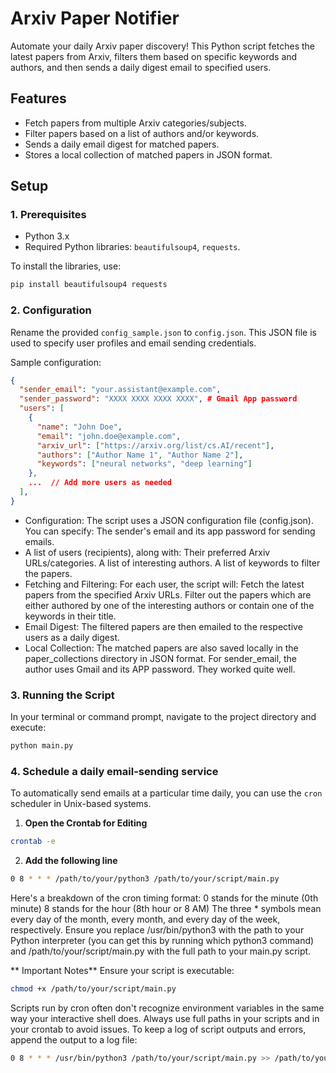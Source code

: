 # Arxiv Paper Notifier

Automate your daily Arxiv paper discovery! This Python script fetches the latest papers from Arxiv, filters them based on specific keywords and authors, and then sends a daily digest email to specified users.

## Features

- Fetch papers from multiple Arxiv categories/subjects.
- Filter papers based on a list of authors and/or keywords.
- Sends a daily email digest for matched papers.
- Stores a local collection of matched papers in JSON format.

## Setup

### 1. Prerequisites

- Python 3.x
- Required Python libraries: `beautifulsoup4`, `requests`.

To install the libraries, use:

```bash
pip install beautifulsoup4 requests
```

### 2. Configuration

Rename the provided `config_sample.json` to `config.json`. This JSON file is used to specify user profiles and email sending credentials.

Sample configuration:

```json
{
  "sender_email": "your.assistant@example.com",
  "sender_password": "XXXX XXXX XXXX XXXX", # Gmail App password
  "users": [
    {
      "name": "John Doe",
      "email": "john.doe@example.com",
      "arxiv_url": ["https://arxiv.org/list/cs.AI/recent"],
      "authors": ["Author Name 1", "Author Name 2"],
      "keywords": ["neural networks", "deep learning"]
    },
    ...  // Add more users as needed
  ],
}
```

- Configuration: The script uses a JSON configuration file (config.json). You can specify:
The sender's email and its app password for sending emails.
- A list of users (recipients), along with:
Their preferred Arxiv URLs/categories.
A list of interesting authors.
A list of keywords to filter the papers.
- Fetching and Filtering: For each user, the script will:
Fetch the latest papers from the specified Arxiv URLs.
Filter out the papers which are either authored by one of the interesting authors or contain one of the keywords in their title.
- Email Digest: The filtered papers are then emailed to the respective users as a daily digest.
- Local Collection: The matched papers are also saved locally in the paper_collections directory in JSON format.
For sender_email, the author uses Gmail and its APP password. They worked quite well.

### 3. Running the Script
In your terminal or command prompt, navigate to the project directory and execute:
```bash
python main.py
```

### 4. Schedule a daily email-sending service
To automatically send emails at a particular time daily, you can use the `cron` scheduler in Unix-based systems.

1. **Open the Crontab for Editing**
```bash
crontab -e
```
2. **Add the following line**
```bash
0 8 * * * /path/to/your/python3 /path/to/your/script/main.py
```
Here's a breakdown of the cron timing format:
0 stands for the minute (0th minute)
8 stands for the hour (8th hour or 8 AM)
The three * symbols mean every day of the month, every month, and every day of the week, respectively.
Ensure you replace /usr/bin/python3 with the path to your Python interpreter (you can get this by running which python3 command) and /path/to/your/script/main.py with the full path to your main.py script.

** Important Notes**
Ensure your script is executable:
```bash
chmod +x /path/to/your/script/main.py
```
Scripts run by cron often don't recognize environment variables in the same way your interactive shell does. Always use full paths in your scripts and in your crontab to avoid issues.
To keep a log of script outputs and errors, append the output to a log file:
```bash
0 8 * * * /usr/bin/python3 /path/to/your/script/main.py >> /path/to/your/script/logname.log 2>&1
```

## 
